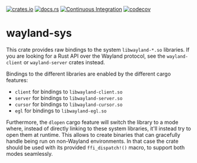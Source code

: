 [![crates.io](https://img.shields.io/crates/v/wayland-sys.svg)](https://crates.io/crates/wayland-sys)
[![docs.rs](https://docs.rs/wayland-sys/badge.svg)](https://docs.rs/wayland-sys)
[![Continuous Integration](https://github.com/Smithay/wayland-rs/workflows/Continuous%20Integration/badge.svg)](https://github.com/Smithay/wayland-rs/actions?query=workflow%3A%22Continuous+Integration%22)
[![codecov](https://codecov.io/gh/Smithay/wayland-rs/branch/master/graph/badge.svg)](https://codecov.io/gh/Smithay/wayland-rs)

# wayland-sys

This crate provides raw bindings to the system `libwayland-*.so` libraries. If you are
looking for a Rust API over the Wayland protocol, see the `wayland-client` or `wayland-server`
crates instead.

Bindings to the different libraries are enabled by the different cargo features:

- `client` for bindings to `libwayland-client.so`
- `server` for bindings to `libwayland-server.so`
- `cursor` for bindings to `libwayland-cursor.so`
- `egl` for bindings to `libwayland-egl.so`

Furthermore, the `dlopen` cargo feature will switch the library to a mode where, instead
of directly linking to these system libraries, it'll instead try to open them at runtime.
This allows to create binaries that can gracefully handle being run on non-Wayland
environments. In that case the crate should be used with its provided `ffi_dispatch!()`
macro, to support both modes seamlessly.
